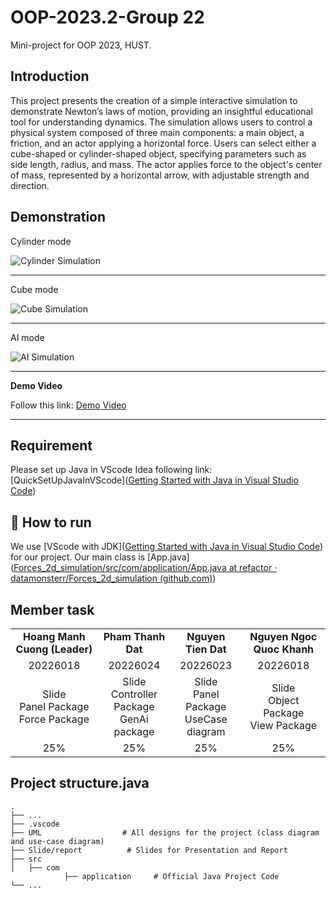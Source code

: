 # OOP-2023.2-Group 22

Mini-project for OOP 2023, HUST.

## Introduction

This project presents the creation of a simple interactive simulation to demonstrate Newton’s laws of motion, providing an insightful educational tool for understanding dynamics. The simulation allows users to control a physical system composed of three main components: a main object, a friction, and an actor applying a horizontal force. Users can select either a cube-shaped or cylinder-shaped object, specifying parameters such as side length, radius, and mass. The actor applies force to the object's center of mass, represented by a horizontal arrow, with adjustable strength and direction.

## Demonstration

Cylinder mode

![Cylinder Simulation](https://raw.githubusercontent.com/Cuong102904/Forces_2d_simulation/feature/add_report/slide/cylinder.png)

---

Cube mode

![Cube Simulation](https://raw.githubusercontent.com/Cuong102904/Forces_2d_simulation/feature/add_report/slide/Cube.png)

---

AI mode

![AI Simulation](https://raw.githubusercontent.com/Cuong102904/Forces_2d_simulation/feature/add_report/slide/AI_mode.png)

---

**Demo Video**

Follow this link: [Demo Video](https://husteduvn-my.sharepoint.com/personal/cuong_hm226018_sis_hust_edu_vn/_layouts/15/stream.aspx?id=%2Fpersonal%2Fcuong%5Fhm226018%5Fsis%5Fhust%5Fedu%5Fvn%2FDocuments%2FC%C6%B0%E1%BB%9Dng%2Dsv%2Funiversity%5FHUST%2FOOP%2FDEMO%2Emp4&nav=eyJyZWZlcnJhbEluZm8iOnsicmVmZXJyYWxBcHAiOiJPbmVEcml2ZUZvckJ1c2luZXNzIiwicmVmZXJyYWxBcHBQbGF0Zm9ybSI6IldlYiIsInJlZmVycmFsTW9kZSI6InZpZXciLCJyZWZlcnJhbFZpZXciOiJNeUZpbGVzTGlua0NvcHkifX0&ga=1&referrer=StreamWebApp%2EWeb&referrerScenario=AddressBarCopied%2Eview%2E957e25e5%2D8acb%2D4f4d%2D9b3e%2D12b7f06bda61)

---

## Requirement

Please set up Java in VScode Idea following link: [QuickSetUpJavaInVScode]([Getting Started with Java in Visual Studio Code](https://code.visualstudio.com/docs/java/java-tutorial))

## 🚀 How to run

We use [VScode with JDK]([Getting Started with Java in Visual Studio Code](https://code.visualstudio.com/docs/java/java-tutorial)) for our project.
Our main class is [App.java]([Forces_2d_simulation/src/com/application/App.java at refactor · datamonsterr/Forces_2d_simulation (github.com)](https://github.com/datamonsterr/Forces_2d_simulation/blob/refactor/src/com/application/App.java))

## Member task

|                                               |                                               |                                           |                                             |
| :-------------------------------------------: | :-------------------------------------------: | :---------------------------------------: | :-----------------------------------------: |
|         **Hoang Manh Cuong (Leader)**         |              **Pham Thanh Dat**               |            **Nguyen Tien Dat**            |         **Nguyen Ngoc Quoc Khanh**          |
|                   20226018                    |                   20226024                    |                 20226023                  |                  20226018                   |
| Slide <br>Panel Package <br>Force Package<br> | Slide <br>Controller Package<br>GenAi package | Slide<br>Panel Package<br>UseCase diagram | Slide <br> Object Package <br> View Package |
|                      25%                      |                      25%                      |                    25%                    |                     25%                     |

## Project structure.java

    .
    ├── ...
    ├── .vscode
    ├── UML                  # All designs for the project (class diagram and use-case diagram)
    ├── Slide/report          # Slides for Presentation and Report
    ├── src
    │   ├── com
    		    ├── application     # Official Java Project Code
    └── ...
